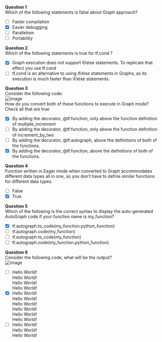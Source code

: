 **Question 1**<br>
Which of the following statements is false about Graph approach?
- [ ] Faster compilation
- [x] Easier debugging
- [ ] Parallelism
- [ ] Portability

**Question 2**<br>
Which of the following statements is true for tf.cond ?
- [x] Graph execution does not support if/else statements. To replicate that effect you use tf.cond
- [ ] tf.cond is an alternative to using if/else statements in Graphs, as its execution is much faster than if/else statements.

**Question 3**<br>
Consider the following code:<br>
![image](https://github.com/user-attachments/assets/dc20af24-8e81-4828-a09d-aaa9a88508ab)<br>
How do you convert both of these functions to execute in Graph mode? Check all that are true
- [x] By adding the decorator, @tf.function, only above the function definition of multiple_increment
- [ ] By adding the decorator, @tf.function, only above the function definition of increment_by_two
- [ ] By adding the decorator, @tf.autograph, above the definitions of both of the functions.
- [x] By adding the decorator, @tf.function, above the definitions of both of the functions.

**Question 4**<br>
Function written in Eager mode when converted to Graph accommodates different data types all in one, so you don’t have to define similar functions for different data types.
- [ ] False
- [x] True

**Question 5**<br>
Which of the following is the correct syntax to display the auto-generated AutoGraph code if your function name is my_function?
- [x] tf.autograph.to_code(my_function.python_function)
- [ ] tf.autograph.code(my_function)
- [ ] tf.autograph.to_code(my_function)
- [ ] tf.autograph.code(my_function.python_function)

**Question 6**<br>
Consider the following code, what will be the output?<br>
![image](https://github.com/user-attachments/assets/c059a608-51fa-4c2e-9d8a-a54699a99bc8)
- [ ] Hello World!<br>
       Hello World!<br>
       Hello World!<br>
       Hello World!
- [x] Hello World!<br>
       Hello World!<br>
       Hello World!<br>
       Hello World!<br>
       Hello World!<br>
       Hello World!
- [ ] Hello World!<br>
       Hello World!<br>
       Hello World!
